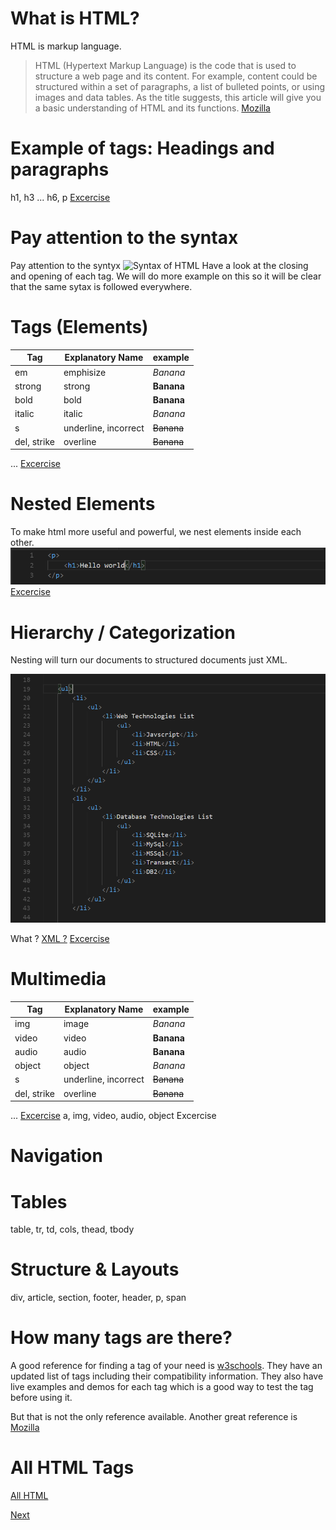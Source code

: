 # What is HTML?
  HTML is markup language.  
  > HTML (Hypertext Markup Language) is the code that is used to structure a web page and its content. For example, content could be structured within a set of paragraphs, a list of bulleted points, or using images and data tables.  As the title suggests, this article will give you a basic understanding of HTML and its functions. 
  [Mozilla](https://developer.mozilla.org/en-US/docs/Learn/Getting_started_with_the_web/HTML_basics)

  
# Example of tags: Headings and paragraphs
  h1, h3 ... h6, p
  [Excercise](../coding-examples/html/example1.html)

# Pay attention to the syntax
  Pay attention to the syntyx
  ![Syntax of HTML](https://mdn.mozillademos.org/files/9347/grumpy-cat-small.png) 
  Have a look at the closing and opening of each tag. We will do more example on this so it will be clear that the same sytax is followed everywhere.

# Tags (Elements)  
  | Tag             | Explanatory Name      | example          |
  |-----------------|-----------------------|------------------|
  | em              | emphisize             | <em> Banana </em>|
  | strong              | strong             | <strong> Banana </strong>|
  | bold              | bold             | <b> Banana </b>|
  | italic              | italic             | <i> Banana </i>|
  | s              | underline, incorrect             | <s> Banana </s>|
  | del, strike              | overline             | <del> Banana </del>|
  ...
  [Excercise](../coding-examples/html/example2.html)
    

# Nested Elements
  To make html more useful and powerful, we nest elements inside each other.
  ![Nesting](imgs/nesting.png)
  [Excercise](../coding-examples/html/example3.html)

# Hierarchy / Categorization
  Nesting will turn our documents to structured documents just XML.

  ![HTML Syntax](imgs/hierarch.PNG)
   
  What ? [XML ?](https://en.wikipedia.org/wiki/XML) 
  [Excercise](../coding-examples/html/example4.html)

# Multimedia 
  | Tag             | Explanatory Name      | example          |
  |-----------------|-----------------------|------------------|
  | img              | image             | <em> Banana </em>|
  | video              | video             | <strong> Banana </strong>|
  | audio              | audio             | <b> Banana </b>|
  | object              | object             | <i> Banana </i>|
  | s              | underline, incorrect             | <s> Banana </s>|
  | del, strike              | overline             | <del> Banana </del>|
  ...
  [Excercise](../coding-examples/html/example2.html)
  a, img, video, audio, object
  Excercise
# Navigation

# Tables
  table, tr, td, cols, thead, tbody
  
# Structure & Layouts
  div, article, section, footer, header, p, span

# How many tags are there?
  A good reference for finding a tag of your need is [w3schools](https://www.w3schools.com/tags/default.asp). They have an updated list of tags including their compatibility information. They also have live examples and demos for each tag which is a good way to test the tag before using it.

  But that is not the only reference available. Another great reference is 
  [Mozilla](https://developer.mozilla.org/en-US/docs/Web/HTML/Element)


# All HTML Tags
  [All HTML](https://www.labnol.org/tech/test-html-elements/20730/)


[Next](2.CSS.md)